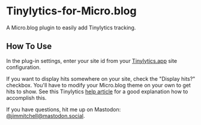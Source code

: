 # Tinylytics-for-Micro.blog

A Micro.blog plugin to easily add Tinylytics tracking.

## How To Use

In the plug-in settings, enter your site id from your [Tinylytics.app](https://tinylytics.app) site configuration.

If you want to display hits somewhere on your site, check the "Display hits?" checkbox. You'll have to modify your Micro.blog theme on your own to get hits to show. See this Tinylytics [help article](https://tinylytics.app/docs/show_hit_counter) for a good explanation how to accomplish this.

If you have questions, hit me up on Mastodon: [@jimmitchell@mastodon.social](https://mastodon.social/@jimmitchell).
